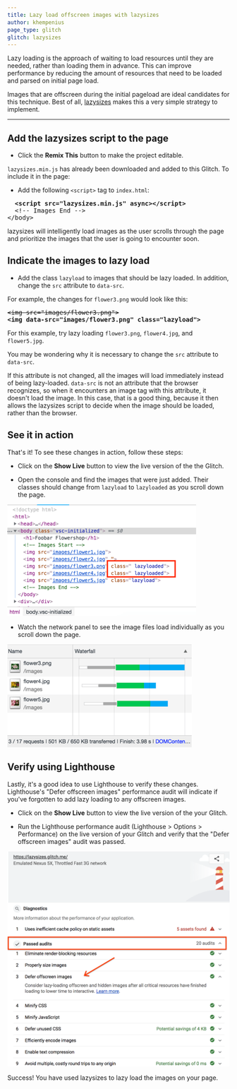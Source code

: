 ```yaml
---
title: Lazy load offscreen images with lazysizes
author: khempenius
page_type: glitch
glitch: lazysizes
---
```


Lazy loading is the approach of waiting to load resources until they are needed,
rather than loading them in advance. This can improve performance by reducing
the amount of resources that need to be loaded and parsed on initial page load.

Images that are offscreen during the initial pageload are ideal candidates for
this technique. Best of all, [lazysizes](https://github.com/aFarkas/lazysizes)
makes this a very simple strategy to implement.

---

## Add the lazysizes script to the page

- Click the **Remix This** button to make the project editable.

<web-screenshot type="remix"></web-screenshot>

`lazysizes.min.js` has already been downloaded and added to this Glitch. To
include it in the page:

- Add the following `<script>` tag to `index.html`:

<pre class="prettyprint devsite-disable-click-to-copy">
  <strong>&lt;script src=&quot;lazysizes.min.js&quot; async&gt;&lt;/script&gt;</strong>
  &lt;!-- Images End --&gt;
&lt;/body&gt;
</pre>

lazysizes will intelligently load images as the user scrolls through the page
and prioritize the images that the user is going to encounter soon.

## Indicate the images to lazy load

- Add the class `lazyload` to images that should be lazy loaded. In addition,
  change the `src` attribute to `data-src`.

For example, the changes for `flower3.png` would look like this:

<pre class="prettyprint devsite-disable-click-to-copy">
<s>&lt;img src=&quot;images/flower3.png&quot;&gt;</s>
<strong>&lt;img data-src=&quot;images/flower3.png&quot; class=&quot;lazyload&quot;&gt;</strong>
</pre>

For this example, try lazy loading `flower3.png`, `flower4.jpg`, and
`flower5.jpg`.

<div class="aside note">
You may be wondering why it is necessary to change the <code>src</code>
attribute to <code>data-src</code>.

If this attribute is not changed, all the images will load immediately instead
of being lazy-loaded. <code>data-src</code> is not an attribute that the browser
recognizes, so when it encounters an image tag with this attribute, it doesn't
load the image. In this case, that is a good thing, because it then allows the
lazysizes script to decide when the image should be loaded, rather than the
browser.
</div>

## See it in action

That's it! To see these changes in action, follow these steps:

- Click on the **Show Live** button to view the live version of the the Glitch.

- Open the console and find the images that were just added. Their classes
  should change from `lazyload` to `lazyloaded` as you scroll down the page.

![Images being lazy loaded](./lazyload-console.png)

- Watch the network panel to see the image files load individually as you scroll down the page.

![Images being lazy loaded](./lazysizes-waterfall.png)

## Verify using Lighthouse

Lastly, it's a good idea to use Lighthouse to verify these changes. Lighthouse's
"Defer offscreen images" performance audit will indicate if you've forgotten to
add lazy loading to any offscreen images.

- Click on the **Show Live** button to view the live version of the your Glitch.

- Run the Lighthouse performance audit (Lighthouse > Options > Performance) on the live version of your Glitch and verify that the "Defer offscreen images" audit was passed.

![Passing 'Efficiently encode images' audit in Lighthouse](./lighthouse_passing.png)

Success! You have used lazysizes to lazy load the images on your page.
